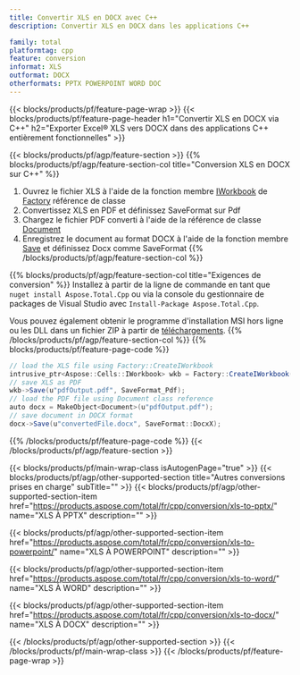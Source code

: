 ```yaml
---
title: Convertir XLS en DOCX avec C++
description: Convertir XLS en DOCX dans les applications C++

family: total
platformtag: cpp
feature: conversion
informat: XLS
outformat: DOCX
otherformats: PPTX POWERPOINT WORD DOC
---
```

{{< blocks/products/pf/feature-page-wrap >}}
{{< blocks/products/pf/feature-page-header h1="Convertir XLS en DOCX via C++" h2="Exporter Excel® XLS vers DOCX dans des applications C++ entièrement fonctionnelles" >}}

{{< blocks/products/pf/agp/feature-section >}}
{{% blocks/products/pf/agp/feature-section-col title="Conversion XLS en DOCX sur C++" %}}
1. Ouvrez le fichier XLS à l'aide de la fonction membre [IWorkbook](https://reference.aspose.com/cells/cpp/class/aspose.cells.i_workbook) de [Factory](https://reference.aspose.com/cells/cpp/class/aspose.cells.factory) référence de classe
2. Convertissez XLS en PDF et définissez SaveFormat sur Pdf
3. Chargez le fichier PDF converti à l'aide de la référence de classe [Document](https://reference.aspose.com/pdf/cpp/class/aspose.pdf.document)
4. Enregistrez le document au format DOCX à l'aide de la fonction membre [Save](https://reference.aspose.com/pdf/cpp/class/aspose.pdf.document#a6383c010776212483f51cc41235924db) et définissez Docx comme SaveFormat
{{% /blocks/products/pf/agp/feature-section-col %}}

{{% blocks/products/pf/agp/feature-section-col title="Exigences de conversion" %}}
Installez à partir de la ligne de commande en tant que ```nuget install Aspose.Total.Cpp``` ou via la console du gestionnaire de packages de Visual Studio avec ```Install-Package Aspose.Total.Cpp```.

Vous pouvez également obtenir le programme d'installation MSI hors ligne ou les DLL dans un fichier ZIP à partir de [téléchargements](https://downloads.aspose.com/total/cpp).
{{% /blocks/products/pf/agp/feature-section-col %}}
{{% blocks/products/pf/feature-page-code %}}
```cs
// load the XLS file using Factory::CreateIWorkbook
intrusive_ptr<Aspose::Cells::IWorkbook> wkb = Factory::CreateIWorkbook(u"sourceFile.xls");
// save XLS as PDF
wkb->Save(u"pdfOutput.pdf", SaveFormat_Pdf);
// load the PDF file using Document class reference
auto docx = MakeObject<Document>(u"pdfOutput.pdf");
// save document in DOCX format
docx->Save(u"convertedFile.docx", SaveFormat::DocxX);
```

{{% /blocks/products/pf/feature-page-code %}}
{{< /blocks/products/pf/agp/feature-section >}}

{{< blocks/products/pf/main-wrap-class isAutogenPage="true" >}}
{{< blocks/products/pf/agp/other-supported-section title="Autres conversions prises en charge" subTitle="" >}}
{{< blocks/products/pf/agp/other-supported-section-item href="https://products.aspose.com/total/fr/cpp/conversion/xls-to-pptx/" name="XLS À PPTX" description="" >}}

{{< blocks/products/pf/agp/other-supported-section-item href="https://products.aspose.com/total/fr/cpp/conversion/xls-to-powerpoint/" name="XLS À POWERPOINT" description="" >}}

{{< blocks/products/pf/agp/other-supported-section-item href="https://products.aspose.com/total/fr/cpp/conversion/xls-to-word/" name="XLS À WORD" description="" >}}

{{< blocks/products/pf/agp/other-supported-section-item href="https://products.aspose.com/total/fr/cpp/conversion/xls-to-docx/" name="XLS À DOCX" description="" >}}


{{< /blocks/products/pf/agp/other-supported-section >}}
{{< /blocks/products/pf/main-wrap-class >}}
{{< /blocks/products/pf/feature-page-wrap >}}